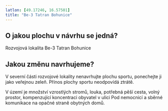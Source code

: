 ```yaml
---
latlon: [49.17246, 16.57501]
title: "Be-3 Tatran Bohunice"
---
```


## O jakou plochu v návrhu se jedná?

Rozvojová lokalita Be-3 Tatran Bohunice

## Jakou změnu navrhujeme?

V severní části rozvojové lokality nenavrhujte plochu sportu, ponechejte ji jako veřejnou zeleň. Přínos plochy sportu neodpovídá ztrátě.

V území je množství vzrostlých stromů, louka, potřebná pěší cesta, volný prostor, kompenzující koncentraci obyvatel v ulici Pod nemocnicí a sběrné komunikace na opačné straně obytných domů.
